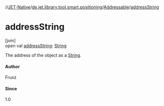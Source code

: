 //[JET-Native](../../../index.md)/[de.jet.library.tool.smart.positioning](../index.md)/[Addressable](index.md)/[addressString](address-string.md)

# addressString

[jvm]\
open val [addressString](address-string.md): [String](https://kotlinlang.org/api/latest/jvm/stdlib/kotlin/-string/index.html)

The address of the object as a [String](https://kotlinlang.org/api/latest/jvm/stdlib/kotlin/-string/index.html).

#### Author

Fruxz

#### Since

1.0
